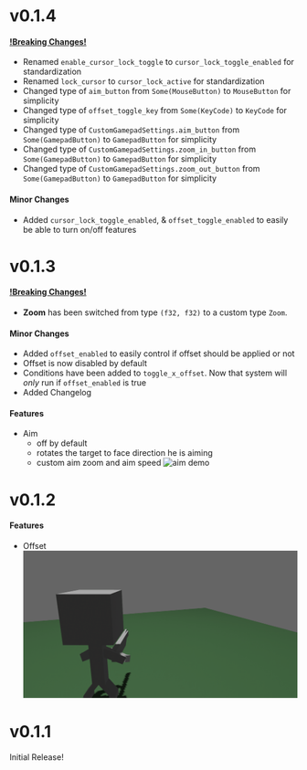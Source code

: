 # v0.1.4

#### <ins>!Breaking Changes!</ins>

- Renamed `enable_cursor_lock_toggle` to `cursor_lock_toggle_enabled` for standardization
- Renamed `lock_cursor` to `cursor_lock_active` for standardization
- Changed type of `aim_button` from `Some(MouseButton)` to `MouseButton` for simplicity
- Changed type of `offset_toggle_key` from `Some(KeyCode)` to `KeyCode` for simplicity
- Changed type of `CustomGamepadSettings.aim_button` from `Some(GamepadButton)` to `GamepadButton` for simplicity
- Changed type of `CustomGamepadSettings.zoom_in_button` from `Some(GamepadButton)` to `GamepadButton` for simplicity
- Changed type of `CustomGamepadSettings.zoom_out_button` from `Some(GamepadButton)` to `GamepadButton` for simplicity

#### Minor Changes

- Added `cursor_lock_toggle_enabled`, & `offset_toggle_enabled` to easily be able to turn on/off features

# v0.1.3

#### <ins>!Breaking Changes!</ins>

- **Zoom** has been switched from type `(f32, f32)` to a custom type `Zoom`.

#### Minor Changes

- Added `offset_enabled` to easily control if offset should be applied or not
- Offset is now disabled by default
- Conditions have been added to `toggle_x_offset`. Now that system will *only* run if `offset_enabled` is true
- Added Changelog
  
#### Features

- Aim
  - off by default
  - rotates the target to face direction he is aiming
  - custom aim zoom and aim speed
![aim demo](assets/aimDemo.gif)

# v0.1.2

#### Features

- Offset
![offset demo](assets/offsetDemo.gif)

# v0.1.1

Initial Release!